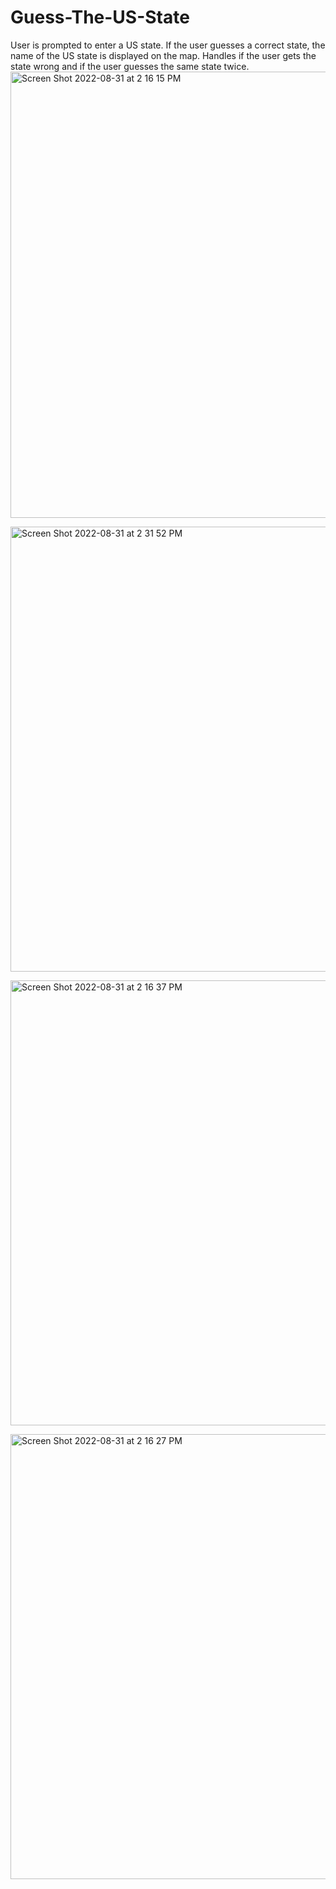 # Guess-The-US-State
User is prompted to enter a US state. If the user guesses a correct state, the name of the US state is displayed on the map. Handles if the user gets the state wrong and if the user guesses the same state twice.</br>
<img width="714" alt="Screen Shot 2022-08-31 at 2 16 15 PM" src="https://user-images.githubusercontent.com/105238029/187754364-8922b57a-3d81-4fec-8305-c41f585375d7.png"></br>


<img width="712" alt="Screen Shot 2022-08-31 at 2 31 52 PM" src="https://user-images.githubusercontent.com/105238029/187754153-ca0d81da-30d8-4ab2-93a6-54a2a2b02a38.png"> </br>

<img width="712" alt="Screen Shot 2022-08-31 at 2 16 37 PM" src="https://user-images.githubusercontent.com/105238029/187754229-8fb12adb-42e8-43c7-85cd-62a2ad43f179.png"> </br>

<img width="712" alt="Screen Shot 2022-08-31 at 2 16 27 PM" src="https://user-images.githubusercontent.com/105238029/187754263-66f5ca24-4d17-432f-9aaf-bc5761142e30.png"> </br>

